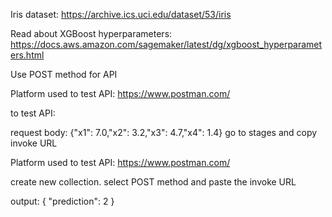 Iris dataset:
https://archive.ics.uci.edu/dataset/53/iris

Read about XGBoost hyperparameters:
https://docs.aws.amazon.com/sagemaker/latest/dg/xgboost_hyperparameters.html

Use POST method for API

Platform used to test API:
https://www.postman.com/

to test API:

request body:
    {"x1": 7.0,"x2": 3.2,"x3": 4.7,"x4": 1.4}
go to stages and copy invoke URL

Platform used to test API:
https://www.postman.com/

create new collection. select POST method and paste the invoke URL

output:
{
    "prediction": 2
}
